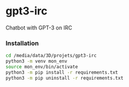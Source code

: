 # gpt3-irc
Chatbot with GPT-3 on IRC


### Installation

``` bash
cd /media/data/3D/projets/gpt3-irc
python3 -m venv mon_env
source mon_env/bin/activate
python3 -m pip install -r requirements.txt
python3 -m pip uninstall -r requirements.txt
```



